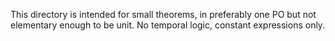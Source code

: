 This directory is intended for small theorems, in preferably one PO but not elementary enough to be unit. No temporal logic, constant expressions only.
